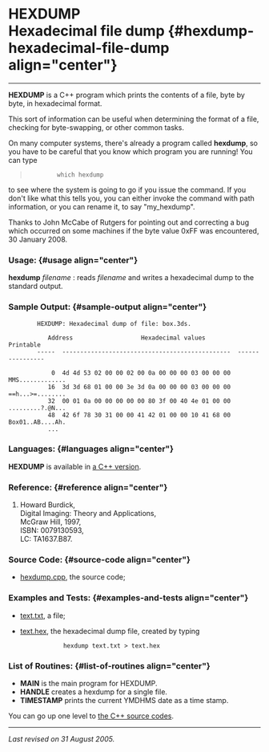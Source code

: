 HEXDUMP\
Hexadecimal file dump {#hexdump-hexadecimal-file-dump align="center"}
=====================

------------------------------------------------------------------------

**HEXDUMP** is a C++ program which prints the contents of a file, byte
by byte, in hexadecimal format.

This sort of information can be useful when determining the format of a
file, checking for byte-swapping, or other common tasks.

On many computer systems, there's already a program called **hexdump**,
so you have to be careful that you know which program you are running!
You can type

> `         which hexdump       `

to see where the system is going to go if you issue the command. If you
don't like what this tells you, you can either invoke the command with
path information, or you can rename it, to say "my\_hexdump".

Thanks to John McCabe of Rutgers for pointing out and correcting a bug
which occurred on some machines if the byte value 0xFF was encountered,
30 January 2008.

### Usage: {#usage align="center"}

 **hexdump** *filename* 
:   reads *filename* and writes a hexadecimal dump to the standard
    output.

### Sample Output: {#sample-output align="center"}


            HEXDUMP: Hexadecimal dump of file: box.3ds.

               Address                   Hexadecimal values                  Printable
            -----  -----------------------------------------------  ----------------

                0  4d 4d 53 02 00 00 02 00 0a 00 00 00 03 00 00 00  MMS.............
               16  3d 3d 68 01 00 00 3e 3d 0a 00 00 00 03 00 00 00  ==h...>=........
               32  00 01 0a 00 00 00 00 00 80 3f 00 40 4e 01 00 00  .........?.@N...
               48  42 6f 78 30 31 00 00 41 42 01 00 00 10 41 68 00  Box01..AB....Ah.
               ...
          

### Languages: {#languages align="center"}

**HEXDUMP** is available in [a C++
version](../../master/hexdump/hexdump.md).

### Reference: {#reference align="center"}

1.  Howard Burdick,\
    Digital Imaging: Theory and Applications,\
    McGraw Hill, 1997,\
    ISBN: 0079130593,\
    LC: TA1637.B87.

### Source Code: {#source-code align="center"}

-   [hexdump.cpp](hexdump.cpp), the source code;

### Examples and Tests: {#examples-and-tests align="center"}

-   [text.txt](text.txt), a file;
-   [text.hex](text.hex), the hexadecimal dump file, created by typing

                    hexdump text.txt > text.hex
                  

### List of Routines: {#list-of-routines align="center"}

-   **MAIN** is the main program for HEXDUMP.
-   **HANDLE** creates a hexdump for a single file.
-   **TIMESTAMP** prints the current YMDHMS date as a time stamp.

You can go up one level to [the C++ source codes](../cpp_src.md).

------------------------------------------------------------------------

*Last revised on 31 August 2005.*
